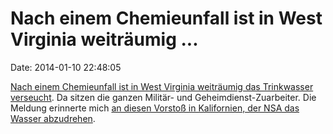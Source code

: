 Nach einem Chemieunfall ist in West Virginia weiträumig \...
============================================================

Date: 2014-01-10 22:48:05

[Nach einem Chemieunfall ist in West Virginia weiträumig das Trinkwasser
verseucht](http://www.zeit.de/news/2014-01/10/usa-wasservorraete-in-west-virginia-durch-chemieunfall-verseucht-10221406).
Da sitzen die ganzen Militär- und Geheimdienst-Zuarbeiter. Die Meldung
erinnerte mich [an diesen Vorstoß in Kalifornien, der NSA das Wasser
abzudrehen](http://rt.com/usa/nsa-water-supply-bill-265/).

